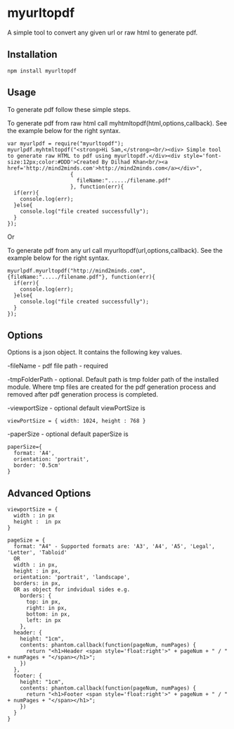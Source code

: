 myurltopdf
=========
A simple tool to convert any given url or raw html to generate pdf.

Installation
-----------------------

```shell
npm install myurltopdf
```

Usage
-----------------------
To generate pdf follow these simple steps.

To generate pdf from raw html call myhtmltopdf(html,options,callback). See the example below for the right syntax.

```shell
var myurlpdf = require("myurltopdf");
myurlpdf.myhtmltopdf("<strong>Hi Sam,</strong><br/><div> Simple tool to generate raw HTML to pdf using myurltopdf.</div><div style='font-size:12px;color:#DDD'>Created By Dilhad Khan<br/><a href='http://mind2minds.com'>http://mind2minds.com</a></div>",
                    {
                      fileName:"....../filename.pdf"
                    }, function(err){
  if(err){
    console.log(err);
  }else{
    console.log("file created successfully");
  }
});
```
Or

To generate pdf from any url call myurltopdf(url,options,callback). See the example below for the right syntax.

```shell
myurlpdf.myurltopdf("http://mind2minds.com", {fileName:"...../filename.pdf"}, function(err){
  if(err){
    console.log(err);
  }else{
    console.log("file created successfully");
  }
});
```

Options
-----------------------
Options is a json object. It contains the following key values.

-fileName - pdf file path - required

-tmpFolderPath - optional. Default path is tmp folder path of the installed module.
Where tmp files are created for the pdf generation process and removed after pdf generation process is completed.

-viewportSize - optional
default viewPortSize is
```shell
viewPortSize = { width: 1024, height : 768 }
```
-paperSize - optional
default paperSize is
```shell
paperSize={
  format: 'A4',
  orientation: 'portrait',
  border: '0.5cm'
}
```

Advanced Options
-----------------------

```shell
viewportSize = {
  width : in px
  height :  in px
}
```

```shell
pageSize = {
  format: "A4" - Supported formats are: 'A3', 'A4', 'A5', 'Legal', 'Letter', 'Tabloid'
  OR
  width : in px,
  height : in px,
  orientation: 'portrait', 'landscape',
  borders: in px,
  OR as object for indvidual sides e.g.
    borders: {
      top: in px,
      right: in px,
      bottom: in px,
      left: in px
    },
  header: {
    height: "1cm",
    contents: phantom.callback(function(pageNum, numPages) {
      return "<h1>Header <span style='float:right'>" + pageNum + " / " + numPages + "</span></h1>";
    })
  },
  footer: {
    height: "1cm",
    contents: phantom.callback(function(pageNum, numPages) {
      return "<h1>Footer <span style='float:right'>" + pageNum + " / " + numPages + "</span></h1>";
    })
  }
}
```
